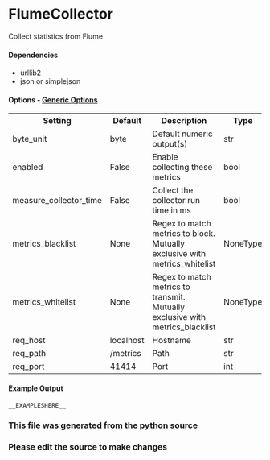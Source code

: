 FlumeCollector
=====

Collect statistics from Flume

#### Dependencies

 * urllib2
 * json or simplejson


#### Options - [Generic Options](Configuration)

<table><tr><th>Setting</th><th>Default</th><th>Description</th><th>Type</th></tr>
<tr><td>byte_unit</td><td>byte</td><td>Default numeric output(s)</td><td>str</td></tr>
<tr><td>enabled</td><td>False</td><td>Enable collecting these metrics</td><td>bool</td></tr>
<tr><td>measure_collector_time</td><td>False</td><td>Collect the collector run time in ms</td><td>bool</td></tr>
<tr><td>metrics_blacklist</td><td>None</td><td>Regex to match metrics to block. Mutually exclusive with metrics_whitelist</td><td>NoneType</td></tr>
<tr><td>metrics_whitelist</td><td>None</td><td>Regex to match metrics to transmit. Mutually exclusive with metrics_blacklist</td><td>NoneType</td></tr>
<tr><td>req_host</td><td>localhost</td><td>Hostname</td><td>str</td></tr>
<tr><td>req_path</td><td>/metrics</td><td>Path</td><td>str</td></tr>
<tr><td>req_port</td><td>41414</td><td>Port</td><td>int</td></tr>
</table>

#### Example Output

```
__EXAMPLESHERE__
```

### This file was generated from the python source
### Please edit the source to make changes

